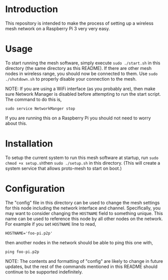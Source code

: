 Introduction
============
This repository is intended to make the process of setting
up a wireless mesh network on a Raspberry Pi 3 very very easy.

Usage
=====
To start running the mesh software, simply execute `sudo ./start.sh` 
in this directory (the same directory as this README). If there are other 
mesh nodes in wireless range, you should now be connected to them. Use 
`sudo ./shutdown.sh` to properly disable your connection to the mesh.

NOTE: 
If you are using a WiFi interface (as you probably are), then make
sure Network Manager is disabled before attempting to run the start script. 
The command to do this is,

    sudo service NetworkManger stop 
  
If you are running this on a Raspberry Pi you should not need to 
worry about this.

Installation
============
To setup the current system to run this mesh software at startup,
run `sudo chmod +x setup.sh`then `sudo ./setup.sh` in this directory. (This will create a system service that allows proto-mesh to start on boot.)

Configuration
==============
The "config" file in this directory can be used to change the mesh
settings for this node including the network interface and channel. Specifically, you may want to consider changing
the `HOSTNAME` field to something unique. This name can be used to reference
this node by all other nodes on the network. For example if you set `HOSTNAME`
line to read,

    HOSTNAME='foo-pi.p2p'

then another nodes in the network should be able to ping this one with,

    ping foo-pi.p2p

NOTE: 
The contents and formatting of "config" are likely to change in future 
updates, but the rest of the commands mentioned in this README should continue 
to be supported indefinitely.

